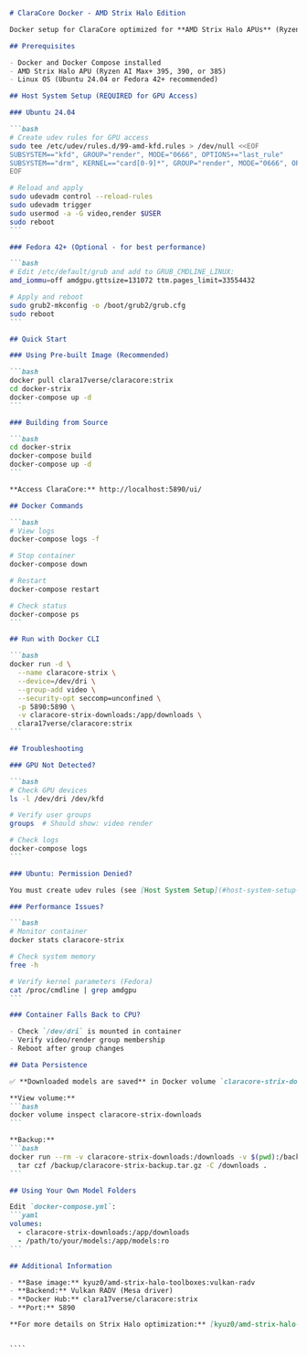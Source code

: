 ````markdown
# ClaraCore Docker - AMD Strix Halo Edition

Docker setup for ClaraCore optimized for **AMD Strix Halo APUs** (Ryzen AI Max 300 series).

## Prerequisites

- Docker and Docker Compose installed
- AMD Strix Halo APU (Ryzen AI Max+ 395, 390, or 385)
- Linux OS (Ubuntu 24.04 or Fedora 42+ recommended)

## Host System Setup (REQUIRED for GPU Access)

### Ubuntu 24.04

```bash
# Create udev rules for GPU access
sudo tee /etc/udev/rules.d/99-amd-kfd.rules > /dev/null <<EOF
SUBSYSTEM=="kfd", GROUP="render", MODE="0666", OPTIONS+="last_rule"
SUBSYSTEM=="drm", KERNEL=="card[0-9]*", GROUP="render", MODE="0666", OPTIONS+="last_rule"
EOF

# Reload and apply
sudo udevadm control --reload-rules
sudo udevadm trigger
sudo usermod -a -G video,render $USER
sudo reboot
```

### Fedora 42+ (Optional - for best performance)

```bash
# Edit /etc/default/grub and add to GRUB_CMDLINE_LINUX:
amd_iommu=off amdgpu.gttsize=131072 ttm.pages_limit=33554432

# Apply and reboot
sudo grub2-mkconfig -o /boot/grub2/grub.cfg
sudo reboot
```

## Quick Start

### Using Pre-built Image (Recommended)

```bash
docker pull clara17verse/claracore:strix
cd docker-strix
docker-compose up -d
```

### Building from Source

```bash
cd docker-strix
docker-compose build
docker-compose up -d
```

**Access ClaraCore:** http://localhost:5890/ui/

## Docker Commands

```bash
# View logs
docker-compose logs -f

# Stop container
docker-compose down

# Restart
docker-compose restart

# Check status
docker-compose ps
```

## Run with Docker CLI

```bash
docker run -d \
  --name claracore-strix \
  --device=/dev/dri \
  --group-add video \
  --security-opt seccomp=unconfined \
  -p 5890:5890 \
  -v claracore-strix-downloads:/app/downloads \
  clara17verse/claracore:strix
```

## Troubleshooting

### GPU Not Detected?

```bash
# Check GPU devices
ls -l /dev/dri /dev/kfd

# Verify user groups
groups  # Should show: video render

# Check logs
docker-compose logs
```

### Ubuntu: Permission Denied?

You must create udev rules (see [Host System Setup](#host-system-setup-required-for-gpu-access)).

### Performance Issues?

```bash
# Monitor container
docker stats claracore-strix

# Check system memory
free -h

# Verify kernel parameters (Fedora)
cat /proc/cmdline | grep amdgpu
```

### Container Falls Back to CPU?

- Check `/dev/dri` is mounted in container
- Verify video/render group membership
- Reboot after group changes

## Data Persistence

✅ **Downloaded models are saved** in Docker volume `claracore-strix-downloads`

**View volume:**
```bash
docker volume inspect claracore-strix-downloads
```

**Backup:**
```bash
docker run --rm -v claracore-strix-downloads:/downloads -v $(pwd):/backup ubuntu \
  tar czf /backup/claracore-strix-backup.tar.gz -C /downloads .
```

## Using Your Own Model Folders

Edit `docker-compose.yml`:
```yaml
volumes:
  - claracore-strix-downloads:/app/downloads
  - /path/to/your/models:/app/models:ro
```

## Additional Information

- **Base image:** kyuz0/amd-strix-halo-toolboxes:vulkan-radv
- **Backend:** Vulkan RADV (Mesa driver)
- **Docker Hub:** clara17verse/claracore:strix
- **Port:** 5890

**For more details on Strix Halo optimization:** [kyuz0/amd-strix-halo-toolboxes](https://github.com/kyuz0/amd-strix-halo-toolboxes)

````

`````

````
